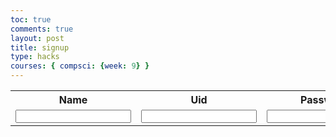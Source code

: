 ```yaml
---
toc: true
comments: true
layout: post
title: signup
type: hacks
courses: { compsci: {week: 9} }
---
```

<table>
    <tr>
        <th><label for="name">Name</label></th>
        <th><label for="uid">Uid</label></th>
        <th><label for="password">Password</label></th>
    </tr>
    <tr>
        <td><input type="text" name="name" id="name" required></td>
        <td><input type="text" name="uid" id="uid" required></td>
        <td><input type="password" name="password" id="password" required></td>
        <td ><button onclick="create_User()">Create</button></td>
    </tr>
</table>
<script>
    function create_User() {
        // Extract data from inputs
        const name = document.getElementById("name").value;
        const uid = document.getElementById("uid").value;
        const password = document.getElementById("password").value;
        // Prepare data for POST request
        const userData = {
            name: name,
            uid: uid,
            password: password
        };
        // Prepare request options
        const requestOptions = {
            method: 'POST',
            headers: new Headers({'content-type': 'application/json'}),
            body: JSON.stringify(userData), // Convert data object to JSON string
            // mode: 'no-cors',
        };
        // URL for Create API
        const url = 'http://127.0.0.1:8086/api/users/';
        // Async fetch API call to the database to create a new user
        fetch(url, requestOptions)
            .then(response => {
                // Handle server response
                if (response.status !== 200) {
                    const errorMsg = 'Database response error: ' + response.status;
                    console.log(errorMsg);
                    return;
                }
                // Response contains valid result
                response.json().then(data => {
                    console.log(data);
                    // Handle the successful response, if needed
                });
            })
            .catch(error => {
                // Handle fetch errors
                console.error('Fetch error:', error);
            });
    }
</script></div>

